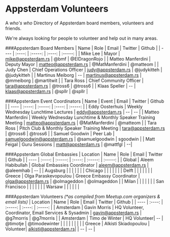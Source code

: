 # Appsterdam Volunteers
A _who's who_ Directory of Appsterdam board members, volunteers and friends.

We're always looking for people to volunteer and help out in many areas. 


###Appsterdam Board Members 
| Name | Role | Email | Twitter | Github |
| ---- | :----: | :-----: | :----: | :-----: |
| Mike Lee | Mayor | mike@appsterdam.rs | @bmf | @ElDragonRojo |
| Matteo Manferdini | Deputy Mayor | matteo@appsterdam.rs | @MatManferdini | @matteom |
| Judy Chen | Chief Operations Officer | judy@appsterdam.rs | @judykitteh | @judykitteh | 
| Martinus Meiborg | -- | martinus@appsterdam.rs | @mmeiborg | @martitwit |
| Tara Ross | Chief Community Officer | tara@appsterdam.rs | @tross6 | @tross6 |
| Klaas Speller | -- | klaas@appsterdam.rs | @spllr | @spllr |

###Appsterdam Event Coordinators 
| Name | Event | Email | Twitter | Github |
| ---- | :----: | :-----: | :----: | :-----: |
| Eddy Oosterhuis | Weekly Wednesday Lunchtime Lectures | eddy@appsterdam.rs | -- | -- |
| Matteo Manferdini | Weekly Wednesday Lunchtime & Monthly Speaker Training Meeting | matteo@appsterdam.rs | @MatManferdini | @matteom |
| Tara Ross | Pitch Club & Monthly Speaker Training Meeting | tara@appsterdam.rs | @tross6 | @tross6 |
| Samuel Goodwin | Peer Lab | samuelgoodwin@appsterdam.rs | @samuelgoodwin | sgoodwin |
| Matt Feigal | Guru Sessions | matt@appsterdam.rs | @mattfgl | --| 


###Appsterdam Global Embassies
| Location | Name | Role | Email | Twitter | Github | 
| ---- | :----: | :-----: | :----: | :-----: | :-----: |
| Global | Aleem Habibullah | Global Embassies Coordinator | aleem@appsterdam.rs | @aleemhab | -- |
| Augsburg | | | | | |
| Chicago | | | | | |
| Delft | | | | | |
| Greece | Olga Paraskevopoulou | Greece Embassy Coordinator | olga@appsterdam.rs | @olmageddon | @olmageddon |
| Milan | | | | | |
| San Francisco | | | | | |
| Warsaw | | | | | |


###Appsterdam Volunteers 
_(*as compiled from Meetup.com organizers & email lists)_
| Location | Name | Role | Email | Twitter | Github |
| ---- | :----: | :-----: | :----: | :-----: |
| Amsterdam | Gavin Morris | HQ Volunteer, Coordinator, Email Services & Sysadmin | gavin@appsterdam.rs | @g7morris | @g7morris |
| Amsterdam | Timo de Winter | HQ Volunteer| -- | @timotje | @timodewinter | 
| | | | | | |
| Greece | Alkisti Skiadopoulou | Volunteer| alkisti@appsterdam.rs| | -- | -- |